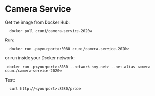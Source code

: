 # Camera Service

Get the image from Docker Hub:
```
  docker pull ccuni/camera-service-2020w
```

Run:
```
  docker run -p<yourport>:8080 ccuni/camera-service-2020w
```
or run inside your Docker network:
 ```
  docker run -p<yourport>:8080 --network <my-net> --net-alias camera ccuni/camera-service-2020w
```

Test:
```
  curl http://<yourport>:8080/probe
```
